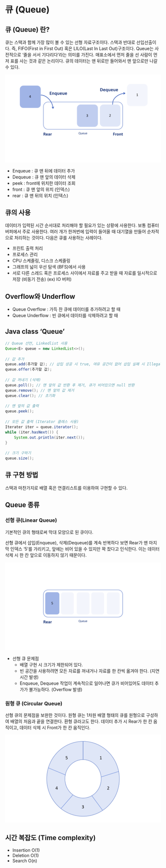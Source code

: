 # 큐 (Queue)

## 큐 (Queue) 란?

큐는 스택과 함께 가장 많이 볼 수 있는 선형 자료구조이다. 스택과 반대로 선입선출이다. 즉, FIFO(First in First Out) 혹은 LILO(Last In Last Out)구조이다.  Queue는 사전적으로 ‘줄을 서서 기다리다’라는 의미를 가진다. 매표소에서 먼저 줄을 선 사람이 먼저 표를 사는 것과 같은 논리이다. 큐의 데이터는 맨 뒤로만 들어와서 맨 앞으로만 나갈 수 있다.

![queue](./images/queue.png)

- Enqueue : 큐 맨 뒤에 데이터 추가
- Dequeue : 큐 맨 앞의 데이터 삭제
- peek :  front에 위치한 데이터 조회
- front : 큐 맨 앞의 위치 (인덱스)
- rear : 큐 맨 뒤의 위치 (인덱스)

## 큐의 사용

데이터가 입력된 시간 순서대로 처리해야 할 필요가 있는 상황에 사용한다. 보통 컴퓨터 버퍼에서 주로 사용한다. 여러 개가 한꺼번에 입력이 들어올 때 대기열을 만들어 순차적으로 처리하는 것이다. 다음은 큐를 사용하는 사례이다.

- 프린트 출력 처리
- 프로세스 관리
- CPU 스케줄링, 디스크 스케줄링
- 그래프의 넓이 우선 탐색 (BFS)에서 사용
- 서로 다른 스레드 혹은 프로세스 사이에서 자료를 주고 받을 때 자료를 일시적으로 저장 (비동기 전송) (ex) IO 버퍼)

## Overflow와 Underflow

- Queue Overflow : 가득 찬 큐에 데이터를 추가하려고 할 때
- Queue Underflow : 빈 큐에서 데이터를 삭제하려고 할 때

## Java class ‘Queue’

```java
// Queue 선언, Linkedlist 사용
Queue<E> queue = new LinkedList<>();

// 값 추가
queue.add(추가할 값); // 삽입 성공 시 true, 여유 공간이 없어 삽입 실패 시 IllegalStateException 발생
queue.offer(추가할 값);

// 값 꺼내기 (삭제)
queue.poll(); // 맨 앞의 값 반환 후 제거, 큐가 비어있으면 null 반환
queue.remove(); // 맨 앞의 값 제거
queue.clear(); // 초기화

// 맨 앞의 값 출력
queue.peek();

// 모든 값 출력 (Iterator 클래스 사용)
Iterater iter = queue.iterator();
while (iter.hasNext()) {
	System.out.println(iter.next());
}

// 크기 구하기
queue.size();

```

## 큐 구현 방법

스택과 마찬가지로 배열 혹은 연결리스트를 이용하여 구현할 수 있다. 

## Queue 종류

### 선형 큐(Linear Queue)

기본적인 큐의 형태로써 막대 모양으로 된 큐이다. 

선형 큐에서 삽입(Enqueue), 삭제(Dequeue)를 계속 반복하다 보면 Rear가 맨 마지막 인덱스 ‘5’를 가리키고, 앞에는 비어 있을 수 있지만 꽉 찼다고 인식한다. 이는 데이터 삭제 시 한 칸 앞으로 이동하지 않기 때문이다.

![linear_queue_problem](./images/linear_queue_problem.png)

- 선형 큐 문제점
    - 배열 구현 시 크기가 제한되어 있다.
    - 빈 공간을 사용하려면 모든 자료를 꺼내거나 자료를 한 칸씩 옮겨야 한다. (지연시간 발생)
    - Enqueue, Dequeue 작업이 계속적으로 일어나면 큐가 비어있어도 데이터 추가가 불가능하다. (Overflow 발생)
    

### 원형 큐 (Circular Queue)

선형 큐의 문제점을 보완한 것이다. 원형 큐는 1차원 배열 형태의 큐를 원형으로 구성하여 배열의 처음과 끝을 연결한다. 환형 큐라고도 한다. 데이터 추가 시 Rear가 한 칸 움직이고, 데이터 삭제 시 Front가 한 칸 움직인다.

![circular_queue](./images/circular_queue.png)

## 시간 복잡도 ****(Time complexity)****

- Insertion O(1)
- Deletion O(1)
- Search O(n)